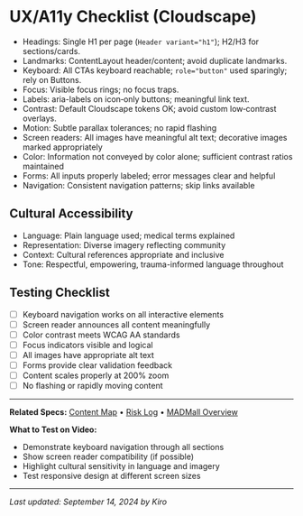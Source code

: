 # UX/A11y Checklist (Cloudscape)

- Headings: Single H1 per page (`Header variant="h1"`); H2/H3 for sections/cards.
- Landmarks: ContentLayout header/content; avoid duplicate landmarks.
- Keyboard: All CTAs keyboard reachable; `role="button"` used sparingly; rely on Buttons.
- Focus: Visible focus rings; no focus traps.
- Labels: aria-labels on icon‑only buttons; meaningful link text.
- Contrast: Default Cloudscape tokens OK; avoid custom low‑contrast overlays.
- Motion: Subtle parallax tolerances; no rapid flashing
- Screen readers: All images have meaningful alt text; decorative images marked appropriately
- Color: Information not conveyed by color alone; sufficient contrast ratios maintained
- Forms: All inputs properly labeled; error messages clear and helpful
- Navigation: Consistent navigation patterns; skip links available

## Cultural Accessibility
- Language: Plain language used; medical terms explained
- Representation: Diverse imagery reflecting community
- Context: Cultural references appropriate and inclusive
- Tone: Respectful, empowering, trauma-informed language throughout

## Testing Checklist
- [ ] Keyboard navigation works on all interactive elements
- [ ] Screen reader announces all content meaningfully  
- [ ] Color contrast meets WCAG AA standards
- [ ] Focus indicators visible and logical
- [ ] All images have appropriate alt text
- [ ] Forms provide clear validation feedback
- [ ] Content scales properly at 200% zoom
- [ ] No flashing or rapidly moving content

---

**Related Specs:** [Content Map](content-map.md) • [Risk Log](risk-log.md) • [MADMall Overview](madmall-overview.md)

**What to Test on Video:**
- Demonstrate keyboard navigation through all sections
- Show screen reader compatibility (if possible)
- Highlight cultural sensitivity in language and imagery
- Test responsive design at different screen sizes

---

*Last updated: September 14, 2024 by Kiro*

